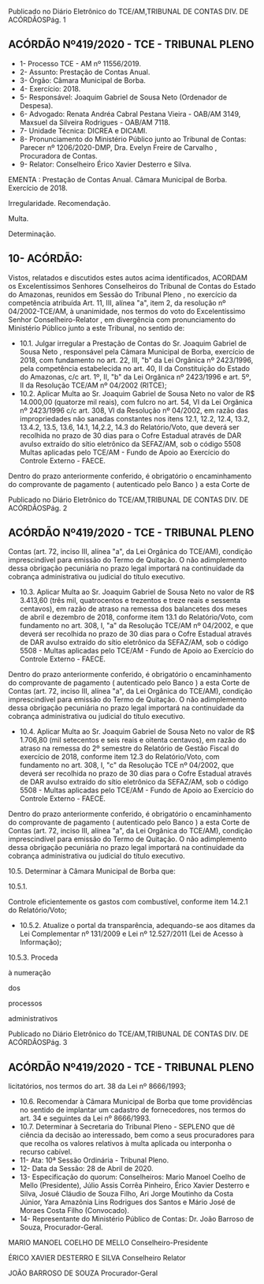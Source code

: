 Publicado  no  Diário  Eletrônico do TCE/AM,TRIBUNAL DE CONTAS DIV. DE ACÓRDÃOSPág. 1

## ACÓRDÃO Nº419/2020 - TCE - TRIBUNAL PLENO

- 1- Processo TCE - AM nº 11556/2019.
- 2- Assunto: Prestação de Contas Anual.
- 3- Órgão: Câmara Municipal de Borba.
- 4- Exercício: 2018.
- 5- Responsável: Joaquim Gabriel de Sousa Neto (Ordenador de Despesa).
- 6- Advogado: Renata Andréa Cabral Pestana Vieira - OAB/AM 3149, Maxsuel da Silveira Rodrigues - OAB/AM 7118.
- 7- Unidade Técnica: DICREA e DICAMI.
- 8- Pronunciamento  do  Ministério  Público  junto  ao  Tribunal  de  Contas: Parecer  nº 1206/2020-DMP, Dra. Evelyn Freire de Carvalho , Procuradora de Contas.
- 9- Relator: Conselheiro Érico Xavier Desterro e Silva.

EMENTA : Prestação  de  Contas  Anual. Câmara Municipal de Borba. Exercício de 2018.

Irregularidade. Recomendação.

Multa.

Determinação.

## 10-  ACÓRDÃO:

Vistos, relatados e discutidos estes autos acima identificados, ACORDAM os Excelentíssimos Senhores Conselheiros do Tribunal de Contas do Estado do Amazonas, reunidos em Sessão do Tribunal Pleno , no exercício da competência atribuída Art. 11, III, alínea "a", item 2, da resolução nº 04/2002-TCE/AM, à unanimidade, nos termos do voto do Excelentíssimo Senhor Conselheiro-Relator , em divergência com pronunciamento do Ministério Público junto a este Tribunal, no sentido de:

- 10.1. Julgar  irregular a  Prestação  de  Contas  do Sr.  Joaquim  Gabriel  de Sousa Neto ,  responsável pela Câmara Municipal de Borba, exercício de 2018, com fundamento no art. 22, III, "b" da Lei Orgânica nº 2423/1996, pela competência estabelecida no art. 40, II da Constituição do Estado do Amazonas, c/c art. 1º, II, "b" da Lei Orgânica nº 2423/1996 e art. 5º, II da Resolução TCE/AM nº 04/2002 (RITCE);
- 10.2. Aplicar  Multa ao Sr.  Joaquim Gabriel de Sousa Neto no  valor  de R$ 14.000,00 (quatorze mil reais), com fulcro no art. 54, VI da Lei Orgânica nº 2423/1996  c/c  art.  308,  VI  da  Resolução  nº  04/2002,  em  razão  das impropriedades não sanadas constantes nos itens 12.1, 12.2, 12.4, 13.2, 13.4.2,  13.5,  13.6,  14.1,  14,2.2,  14.3  do  Relatório/Voto,  que  deverá  ser recolhida no  prazo  de  30  dias para  o  Cofre  Estadual  através  de  DAR avulso  extraído  do  sítio  eletrônico  da  SEFAZ/AM,  sob  o  código  5508  Multas aplicadas pelo TCE/AM - Fundo de Apoio ao Exercício do Controle Externo - FAECE.

Dentro do prazo anteriormente conferido, é obrigatório o encaminhamento do comprovante de pagamento ( autenticado pelo Banco ) a esta Corte de

Publicado  no  Diário  Eletrônico do TCE/AM,TRIBUNAL DE CONTAS DIV. DE ACÓRDÃOSPág. 2

## ACÓRDÃO Nº419/2020 - TCE - TRIBUNAL PLENO

Contas  (art.  72,  inciso  III,  alínea  "a",  da  Lei  Orgânica  do  TCE/AM), condição  imprescindível  para  emissão  do  Termo  de  Quitação.  O  não adimplemento  dessa  obrigação  pecuniária  no  prazo  legal  importará  na continuidade da cobrança administrativa ou judicial do título executivo.

- 10.3. Aplicar  Multa ao Sr.  Joaquim  Gabriel  de  Sousa Neto no  valor  de R$ 3.413,60 (três  mil,  quatrocentos  e  trezentos  e  treze  reais  e  sessenta centavos), em razão de atraso na remessa dos balancetes dos meses de abril  e  dezembro de  2018,  conforme  item  13.1  do  Relatório/Voto,  com fundamento no art. 308, I, "a" da Resolução TCE/AM nº 04/2002, e que deverá ser recolhida no prazo de 30 dias para o Cofre Estadual através de DAR avulso extraído do sítio eletrônico da SEFAZ/AM, sob o código 5508 - Multas aplicadas pelo TCE/AM - Fundo de Apoio ao Exercício do Controle Externo - FAECE.

Dentro do prazo anteriormente conferido, é obrigatório o encaminhamento do comprovante de pagamento ( autenticado pelo Banco ) a esta Corte de Contas  (art.  72,  inciso  III,  alínea  "a",  da  Lei  Orgânica  do  TCE/AM), condição  imprescindível  para  emissão  do  Termo  de  Quitação.  O  não adimplemento  dessa  obrigação  pecuniária  no  prazo  legal  importará  na continuidade da cobrança administrativa ou judicial do título executivo.

- 10.4. Aplicar  Multa ao Sr.  Joaquim Gabriel de Sousa Neto no  valor  de R$ 1.706,80 (mil  setecentos  e  seis  reais  e  oitenta  centavos),  em  razão  do atraso  na  remessa  do  2º  semestre  do  Relatório  de  Gestão  Fiscal  do exercício de 2018, conforme item 12.3 do Relatório/Voto, com fundamento no art. 308, I, "c" da Resolução TCE nº 04/2002, que deverá ser recolhida no  prazo  de  30  dias para  o  Cofre  Estadual  através  de  DAR  avulso extraído  do  sítio  eletrônico  da  SEFAZ/AM,  sob  o  código  5508  -  Multas aplicadas  pelo  TCE/AM  -  Fundo  de  Apoio  ao  Exercício  do  Controle Externo - FAECE.

Dentro do prazo anteriormente conferido, é obrigatório o encaminhamento do comprovante de pagamento ( autenticado pelo Banco ) a esta Corte de Contas  (art.  72,  inciso  III,  alínea  "a",  da  Lei  Orgânica  do  TCE/AM), condição  imprescindível  para  emissão  do  Termo  de  Quitação.  O  não adimplemento  dessa  obrigação  pecuniária  no  prazo  legal  importará  na continuidade da cobrança administrativa ou judicial do título executivo.

10.5. Determinar à Câmara Municipal de Borba que:

10.5.1.

Controle eficientemente os gastos com combustível, conforme item 14.2.1 do Relatório/Voto;

- 10.5.2. Atualize o portal da transparência, adequando-se aos ditames da Lei Complementar nº  131/2009 e Lei nº 12.527/2011 (Lei de Acesso à Informação);

10.5.3. Proceda

à numeração

dos

processos

administrativos

Publicado  no  Diário  Eletrônico do TCE/AM,TRIBUNAL DE CONTAS DIV. DE ACÓRDÃOSPág. 3

## ACÓRDÃO Nº419/2020 - TCE - TRIBUNAL PLENO

licitatórios, nos termos do art. 38 da Lei nº 8666/1993;

- 10.6. Recomendar à  Câmara  Municipal  de  Borba  que tome  providências  no sentido de implantar um cadastro de fornecedores, nos termos do art. 34 e seguintes da Lei nº 8666/1993.
- 10.7. Determinar à Secretaria do Tribunal Pleno - SEPLENO que dê ciência da decisão ao interessado, bem como a seus procuradores para que recolha os valores relativos à multa aplicada ou interponha o recurso cabível.
- 11-  Ata: 10ª Sessão Ordinária - Tribunal Pleno.
- 12-  Data da Sessão: 28 de Abril de 2020.
- 13-  Especificação do quorum: Conselheiros: Mario Manoel Coelho de Mello (Presidente), Júlio Assis Corrêa Pinheiro, Érico Xavier Desterro e Silva, Josué Cláudio de Souza Filho, Ari Jorge Moutinho da Costa Júnior, Yara Amazônia Lins Rodrigues dos Santos e Mário José de Moraes Costa Filho (Convocado).
- 14-  Representante  do  Ministério  Público  de  Contas: Dr. João  Barroso  de  Souza, Procurador-Geral.

MARIO MANOEL COELHO DE MELLO Conselheiro-Presidente

ÉRICO XAVIER DESTERRO E SILVA Conselheiro Relator

JOÃO BARROSO DE SOUZA Procurador-Geral